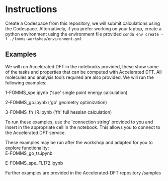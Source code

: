 # Instructions

Create a Codespace from this repository, we will submit calculations using the Codespace. 
Alternatively, if you prefer working on your laptop, create a python environment using the environment file provided `conda env create -f ./fomms-workshop/environment.yml`

## Examples
We will run Accelerated DFT in the notebooks provided, these show some of the tasks and properties that can be computed with Accelerated DFT. All molecules and analysis tools required are also provided.
We will run the following examples:     

1-FOMMS_spe.ipynb ('spe' single point energy calculation)

2-FOMMS_go.ipynb ('go' geometry optimization)

3-FOMMS_fh_IR.ipynb ('fh' full hessian calculation)

To run these examples, use the 'connection string' provided to you and insert in the appropriate cell in the notebook. This allows you to connect to the Accelerated DFT service.


These examples may be run after the workshop and adapted for you to explore functionality:    
E-FOMMS_go_ts.ipynb

E-FOMMS_spe_FL172.ipynb

Further examples are provided in the Accelerated-DFT repository /samples
